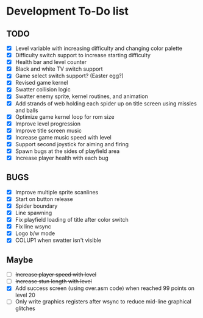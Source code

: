 # Development To-Do list

## TODO

- [x] Level variable with increasing difficulty and changing color palette
- [x] Difficulty switch support to increase starting difficulty
- [x] Health bar and level counter
- [x] Black and white TV switch support
- [x] Game select switch support? (Easter egg?)
- [x] Revised game kernel
- [x] Swatter collision logic
- [x] Swatter enemy sprite, kernel routines, and animation
- [x] Add strands of web holding each spider up on title screen using missles and balls
- [x] Optimize game kernel loop for rom size
- [x] Improve level progression
- [x] Improve title screen music
- [x] Increase game music speed with level
- [x] Support second joystick for aiming and firing
- [x] Spawn bugs at the sides of playfield area
- [x] Increase player health with each bug

## BUGS

- [x] Improve multiple sprite scanlines
- [x] Start on button release
- [x] Spider boundary
- [x] Line spawning
- [x] Fix playfield loading of title after color switch
- [x] Fix line wsync
- [x] Logo b/w mode
- [x] COLUP1 when swatter isn't visible

## Maybe

- [ ] ~~Increase player speed with level~~
- [ ] ~~Increase stun length with level~~
- [x] Add success screen (using over.asm code) when reached 99 points on level 20
- [ ] Only write graphics registers after wsync to reduce mid-line graphical glitches
